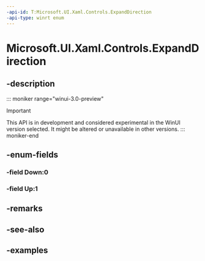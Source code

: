 ```yaml
---
-api-id: T:Microsoft.UI.Xaml.Controls.ExpandDirection
-api-type: winrt enum
---
```


# Microsoft.UI.Xaml.Controls.ExpandDirection

<!--
public enum ExpandDirection
-->


## -description

::: moniker range="winui-3.0-preview"
> [!Important]
> This API is in development and considered experimental in the WinUI version selected. It might be altered or unavailable in other versions.
::: moniker-end

## -enum-fields

### -field Down:0

### -field Up:1

## -remarks

## -see-also

## -examples


